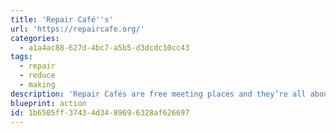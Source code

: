 ```yaml
---
title: 'Repair Café''s'
url: 'https://repaircafe.org/'
categories:
  - a1a4ac88-627d-4bc7-a5b5-d3dcdc10cc43
tags:
  - repair
  - reduce
  - making
description: 'Repair Cafés are free meeting places and they’re all about repairing things (together). You’ll find tools and materials to help you make any repairs to clothes, furniture, electrical appliances, bicycles, crockery, appliances, toys, et cetera. You’ll also find expert volunteers, with repair skills in all kinds of fields. Repair your stuff, or just enjoy a coffee. They''re world-wide, and the site is multi-lingual.'
blueprint: action
id: 1b6505ff-3743-4d34-8969-6328af626697
---
```


